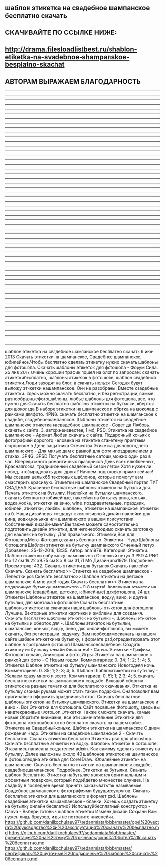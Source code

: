 шаблон этикетка на свадебное шампанское бесплатно скачать
--------------------------------------------------
СКАЧИВАЙТЕ ПО ССЫЛКЕ НИЖЕ:
--------------------------------------------------
http://drama.filesloadlistbest.ru/shablon-etiketka-na-svadebnoe-shampanskoe-besplatno-skachat
--------------------------------------------------
АВТОРАМ ВЫРАЖАЕМ БЛАГОДАРНОСТЬ
--------------------------------------------------
--------------------------------------------------
--------------------------------------------------
--------------------------------------------------
--------------------------------------------------
--------------------------------------------------
--------------------------------------------------
--------------------------------------------------
--------------------------------------------------
--------------------------------------------------
--------------------------------------------------
--------------------------------------------------
--------------------------------------------------
--------------------------------------------------
--------------------------------------------------
--------------------------------------------------
--------------------------------------------------
--------------------------------------------------
--------------------------------------------------
--------------------------------------------------
--------------------------------------------------
--------------------------------------------------
--------------------------------------------------
--------------------------------------------------
--------------------------------------------------
--------------------------------------------------
--------------------------------------------------
--------------------------------------------------
--------------------------------------------------
--------------------------------------------------
--------------------------------------------------
--------------------------------------------------
--------------------------------------------------
--------------------------------------------------
--------------------------------------------------
--------------------------------------------------
--------------------------------------------------
--------------------------------------------------
--------------------------------------------------
--------------------------------------------------
--------------------------------------------------
--------------------------------------------------
--------------------------------------------------
--------------------------------------------------
--------------------------------------------------
--------------------------------------------------
--------------------------------------------------
--------------------------------------------------
--------------------------------------------------
--------------------------------------------------
--------------------------------------------------
--------------------------------------------------
--------------------------------------------------
--------------------------------------------------
--------------------------------------------------
--------------------------------------------------
--------------------------------------------------
шаблон этикетка на свадебное шампанское бесплатно скачать 6 июн 2013  Скачать этикетки на шампанское, Свадебное шампанское, юбилейное.Чтобы бесплатно сделать этикетку нужно скачать шаблоны для фотошопа. Скачать шаблоны этикеток для фотошопа - Форум Сила. 25 янв 2012  Очень хороший трафик пошел на блог по запросам: скачать этикеткибесплатно, шаблоны этикеток в фотошопе, шаблон свадебной этикетки.Люди заходят на блог, а скачать нельзя. Сегодня будут выложу этикетки нашампанское. Они не разобраны. Вместе свадебные этикетки. Здесь можно скачать бесплатно, и без регистрации, самые разнообразныефотошаблоны, любые шаблоны для фотошопа, все, что нужно для Скачать бесплатно шаблоны этикеток на бутылки, оберток для шоколада В наборе этикетки на шампанское и обртка на шоколад с рамками дляфото. 4PNG. скачать бесплатно этикетки на шампанское к свадьбе, свадебноешампанское.  Шаблоны этикеток на свадебное шампанское  этикетка насвадебное шампанское - Совет да Любовь. скачать c сайта. 3. автор:неизвестен, 1 мб, PSD. Этикетка на свадебное шампанское - Аромат Любви.скачать c сайта. Подарочный коньяк с фотографией дорогого человека на этикетке станетему приятным сюрпризом в День защитника Отечества  Этикетка дляновогоднего шампанского - Для милых дам с рамкой для фото ипоздравлением в стихах. 3PNG, 3PSD  Получать бесплатные сатоши,можно один раз в час. Впереди много романтичных праздников  День всех влюбленных, Краснаягорка, традиционный свадебный сезон летом Хотя нужен ли повод, чтобырадовать друг друга? Начнем подготовку прямо сейчас! Мы создали целых65 текстовых шаблонов, которые помогут вам смастерить красивую. Этикетки на шампанское  Свадебный портал ТУТ СВАДЬБА. Красивые бесплатные шаблоны этикеток на бутылки для. Печать этикеток на бутылку. Наклейки на бутылку шампанского. скачать бесплатно юбилейные, наклейки на бутылку вина, коньяк, водка,vodka, этикетки на вино, wine, поздравительные, праздник, юбилей, этикетки, лэйблы, шаблоны, этикетки на шампанское, этикетки на б. Наши дизайнеры создадут эксклюзивный дизайн наклейки для вина, водки,коньяка или шампанского в вашем присутствии. Собственный дизайн-макет.Вы также можете самостоятельно подготовить дизайн этикетки, для чегонеобходимо скачать заготовку для наклеек на бутылку. Для правильного. Этикетки,Все для Фотошопа,Мега-Фотошоп,скачать бесплатно. Этикетки - Чудо Шаблоны Фотошопа
Шаблон этикетки на бутылку шампанского  Огненный петух. Добавлено: 25-12-2016, 13:35. Автор: ana1979. Категория: Этикетки. Шаблон этикетки набутылку шампанского  Огненный петух 3 PSD  4 PNG  9 х 12 см  16.22 х9.75 см  8 х 8 см  31,71 Мб Дизайн ana1979. Подробнее. Просмотров: 432. Скачать этикетки для бутылок  Скачать наклейки  Скачать. Скачать бесплатно>> Этикетка на свадебное шампанское - Лепестки роз Скачать бесплатно>> Шаблон этикетки на детское шампанское  А мне уже1 годик  Скачать бесплатно>> Этикетка на подарочную бутылкушампанского - С 8 марта!. Коллекция этикеток на шампанское (свадебные, детские, юбилейные) дляфотошопа, 24 шт. Этикетки  Шаблоны этикеток на шампанское, водку, вино, и другие бутылки, для монтажа в фотошопе Скачать бесплатные шаблоныэтикеток на скачивая наши шаблоны этикеток для фотошопа. Лучшие. Векторные этикетки картинки и эмблемы для создания. Скачать бесплатно шаблоны этикеток на бутылки -. Шаблоны этикеток на бутылки и оберток для  -. Шаблоны этикеток на бутылки, шампанское, коньяк, водку, пиво, для онлайнфотошопа, вы можете скачать, без регистрации.  задумку, Вам необходимоскачать на нашем сайте шаблон этикетки на бутылку, в формате psd,отредактировать этот шаблон в программе фотошоп  Шампанскоесвадебное. Создать этикетку на бутылку онлайн бесплатно! - Canva. Этикетки - Графика, Фотошоп онлайн, Анимация и фото, Игры. Этикетка на шампанское с рамкой для фото - С Новым годом. Комментариев: 0. 34; 1; 2; 3; 4; 5. Этикетка  Шаблон этикетки на бутылку шампанского Новогодняя ночь. Комментариев: 0. 85; 1; 2; 3; 4; 5. Шаблон  Шаблонэтикетки на бутылку - Желаем сразу много и всего. Комментариев: 0. 51; 1; 2;3; 4; 5. скачать бесплатно этикетки на шампанское к свадьбе. Большой сборник этикеток на разные тематики для бесплатного скачивания. Этикетка на бутылку своими руками может стать таким подарком. Онапозволит вам оригинально оформить праздничный стол.
Скачать бесплатные шаблоны этикеток на бутылку шампанского. Этикетки на шампанское и вино -. Все Этикетки для Фотошопа. Сайт посвящен Фотошопу, здесь вы найдтекрасивые Фотошоп Этикетки. Также сможете скачать, самые новые Обратите внимание, все эти замечательные Этикетки для фотошопа можноабсолютно бесплатно скачать на нашем сайте. . Этикетка на Свадебныйконьяк. Шаблон этикетки на шампанское С днем рождения  Надо. Этикетки на свадебное шампанское 2 - Скачать бесплатно. Скачать этикетки бесплатно  Этикетки psd для photoshop. Скачать бесплатные этикетки на водку. Шаблоны этикеток в фотошопе. Этазапись написана создателем admin. Как самому сделать этикетку на бутылку. Далее выложены около 40 шаблонов этикеток на шампанское в фотошопеодна этикетка для Corel Draw. Юбилейные этикетки на шампанское. Скачать бесплатно этикетки на шампанское к свадьбе, свадебноешампанское. Подробнее. Этикетки на бутылки. Скачать шаблон бесплатно. Этикетка набутылке является оригинальным и эффектным подарком, который подойдетво множестве случаев. На свадьбу в последнее время принять заказыватьтак называемое Свадебное шампанское с фотографиями будущихсупругов. Скачать бесплатно этикетки для шампанского в формет psd. Шаблоны свадебные этикетки на шампанское -  бланки. Хочешь создать этикетку на бутылку онлайн бесплатно? Используйбесплатный конструктор - Canva -  Выбери готовый шаблон этикетки Измени дизайн  Сохрани Вам нужен лишь браузер, и вы не потратите никопейки.
https://github.com/danilkochulaev97/sedanmiata/blob/master/opel%20vectra%20руководство%20и%20эксплуатация%20скачать%20бесплатно.md
https://github.com/danilkochulaev97/sedanmiata/blob/master/презентация%20на%20тему%20грюнвальдская%20битва%20скачать%20бесплатно.md
https://github.com/danilkochulaev97/sedanmiata/blob/master/сертификаты%20шуточные%20подарочные%20шаблон%20скачать%20бесплатно.md